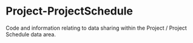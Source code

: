 # Project-ProjectSchedule
Code and information relating to data sharing within the Project / Project Schedule data area.
